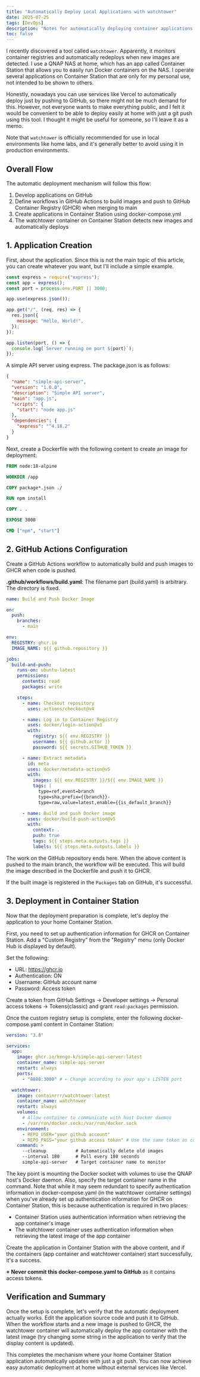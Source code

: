 ```yaml
---
title: "Automatically Deploy Local Applications with watchtower"
date: 2025-07-25
tags: [DevOps]
description: "Notes for automatically deploying container applications on QNAP Container Station at home"
toc: false
---
```


I recently discovered a tool called `watchtower`. Apparently, it monitors container registries and automatically redeploys when new images are detected. I use a QNAP NAS at home, which has an app called Container Station that allows you to easily run Docker containers on the NAS. I operate several applications on Container Station that are only for my personal use, not intended to be shown to others.

Honestly, nowadays you can use services like Vercel to automatically deploy just by pushing to GitHub, so there might not be much demand for this. However, not everyone wants to make everything public, and I felt it would be convenient to be able to deploy easily at home with just a git push using this tool. I thought it might be useful for someone, so I'll leave it as a memo.

Note that `watchtower` is officially recommended for use in local environments like home labs, and it's generally better to avoid using it in production environments.

## Overall Flow

The automatic deployment mechanism will follow this flow:

1. Develop applications on GitHub
2. Define workflows in GitHub Actions to build images and push to GitHub Container Registry (GHCR) when merging to main
3. Create applications in Container Station using docker-compose.yml
4. The watchtower container on Container Station detects new images and automatically deploys

## 1. Application Creation

First, about the application. Since this is not the main topic of this article, you can create whatever you want, but I'll include a simple example.

```js
const express = require("express");
const app = express();
const port = process.env.PORT || 3000;

app.use(express.json());

app.get("/", (req, res) => {
  res.json({
    message: "Hello, World!",
  });
});

app.listen(port, () => {
  console.log(`Server running on port ${port}`);
});
```

A simple API server using express. The package.json is as follows:

```json
{
  "name": "simple-api-server",
  "version": "1.0.0",
  "description": "Simple API server",
  "main": "app.js",
  "scripts": {
    "start": "node app.js"
  },
  "dependencies": {
    "express": "^4.18.2"
  }
}
```

Next, create a Dockerfile with the following content to create an image for deployment:

```Dockerfile
FROM node:18-alpine

WORKDIR /app

COPY package*.json ./

RUN npm install

COPY . .

EXPOSE 3000

CMD ["npm", "start"]
```

## 2. GitHub Actions Configuration

Create a GitHub Actions workflow to automatically build and push images to GHCR when code is pushed.

**.github/workflows/build.yaml**: The filename part (build.yaml) is arbitrary. The directory is fixed.

```yaml
name: Build and Push Docker Image

on:
  push:
    branches:
      - main

env:
  REGISTRY: ghcr.io
  IMAGE_NAME: ${{ github.repository }}

jobs:
  build-and-push:
    runs-on: ubuntu-latest
    permissions:
      contents: read
      packages: write

    steps:
      - name: Checkout repository
        uses: actions/checkout@v4

      - name: Log in to Container Registry
        uses: docker/login-action@v3
        with:
          registry: ${{ env.REGISTRY }}
          username: ${{ github.actor }}
          password: ${{ secrets.GITHUB_TOKEN }}

      - name: Extract metadata
        id: meta
        uses: docker/metadata-action@v5
        with:
          images: ${{ env.REGISTRY }}/${{ env.IMAGE_NAME }}
          tags: |
            type=ref,event=branch
            type=sha,prefix={{branch}}-
            type=raw,value=latest,enable={{is_default_branch}}

      - name: Build and push Docker image
        uses: docker/build-push-action@v5
        with:
          context: .
          push: true
          tags: ${{ steps.meta.outputs.tags }}
          labels: ${{ steps.meta.outputs.labels }}
```

The work on the GitHub repository ends here. When the above content is pushed to the main branch, the workflow will be executed. This will build the image described in the Dockerfile and push it to GHCR.

If the built image is registered in the `Packages` tab on GitHub, it's successful.

## 3. Deployment in Container Station

Now that the deployment preparation is complete, let's deploy the application to your home Container Station.

First, you need to set up authentication information for GHCR on Container Station. Add a "Custom Registry" from the "Registry" menu (only Docker Hub is displayed by default).

Set the following:

- URL: https://ghcr.io
- Authentication: ON
- Username: GitHub account name
- Password: Access token

Create a token from GitHub Settings → Developer settings → Personal access tokens → Tokens(classic) and grant `read:packages` permission.

Once the custom registry setup is complete, enter the following docker-compose.yaml content in Container Station:

```yaml
version: "3.8"

services:
  app:
    image: ghcr.io/kengo-k/simple-api-server:latest
    container_name: simple-api-server
    restart: always
    ports:
      - "8888:3000" # ← Change according to your app's LISTEN port

  watchtower:
    image: containrrr/watchtower:latest
    container_name: watchtower
    restart: always
    volumes:
      # Allow container to communicate with host Docker daemon
      - /var/run/docker.sock:/var/run/docker.sock
    environment:
      - REPO_USER="your github account"
      - REPO_PASS="your github access token" # Use the same token as configured above
    command: >
      --cleanup           # Automatically delete old images
      --interval 180      # Poll every 180 seconds
      simple-api-server   # Target container name to monitor
```

The key point is mounting the Docker socket with volumes to use the QNAP host's Docker daemon. Also, specify the target container name in the command. Note that while it may seem redundant to specify authentication information in docker-compose.yaml (in the watchtower container settings) when you've already set up authentication information for GHCR on Container Station, this is because authentication is required in two places:

- Container Station uses authentication information when retrieving the app container's image
- The watchtower container uses authentication information when retrieving the latest image of the app container

Create the application in Container Station with the above content, and if the containers (app container and watchtower container) start successfully, it's a success.

※ **Never commit this docker-compose.yaml to GitHub** as it contains access tokens.

## Verification and Summary

Once the setup is complete, let's verify that the automatic deployment actually works. Edit the application source code and push it to GitHub. When the workflow starts and a new image is pushed to GHCR, the watchtower container will automatically deploy the app container with the latest image (try changing some string in the application to verify that the display content is updated).

This completes the mechanism where your home Container Station application automatically updates with just a git push. You can now achieve easy automatic deployment at home without external services like Vercel.
